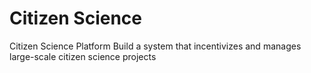 # Citizen Science
 Citizen Science Platform Build a system that incentivizes and manages large-scale citizen science projects
